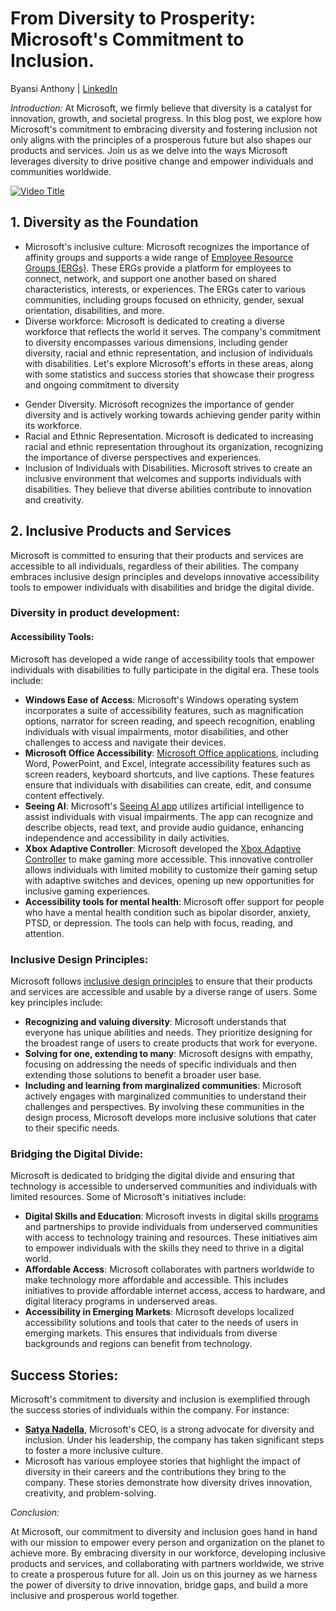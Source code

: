 # From Diversity to Prosperity: Microsoft's Commitment to Inclusion.

Byansi Anthony | [LinkedIn](https://www.linkedin.com/in/byansi-anthony-7a027222a/)

*Introduction:*
At Microsoft, we firmly believe that diversity is a catalyst for innovation, growth, and societal progress. In this blog post, we explore how Microsoft's commitment to embracing diversity and fostering inclusion not only aligns with the principles of a prosperous future but also shapes our products and services. Join us as we delve into the ways Microsoft leverages diversity to drive positive change and empower individuals and communities worldwide.


[![Video Title](https://img.youtube.com/vi/-nGaDdfLXNg/maxresdefault.jpg)](https://www.youtube.com/watch?v=-nGaDdfLXNg)



## 1. Diversity as the Foundation

- Microsoft's inclusive culture: Microsoft recognizes the importance of affinity groups and supports a wide range of [Employee Resource Groups (ERGs)](https://www.microsoft.com/en-us/diversity/inside-microsoft/default.aspx). These ERGs provide a platform for employees to connect, network, and support one another based on shared characteristics, interests, or experiences. The ERGs cater to various communities, including groups focused on ethnicity, gender, sexual orientation, disabilities, and more.
- Diverse workforce: Microsoft is dedicated to creating a diverse workforce that reflects the world it serves. The company's commitment to diversity encompasses various dimensions, including gender diversity, racial and ethnic representation, and inclusion of individuals with disabilities. Let's explore Microsoft's efforts in these areas, along with some statistics and success stories that showcase their progress and ongoing commitment to diversity

* Gender Diversity. Microsoft recognizes the importance of gender diversity and is actively working towards achieving gender parity within its workforce.
* Racial and Ethnic Representation. Microsoft is dedicated to increasing racial and ethnic representation throughout its organization, recognizing the importance of diverse perspectives and experiences.
* Inclusion of Individuals with Disabilities. Microsoft strives to create an inclusive environment that welcomes and supports individuals with disabilities. They believe that diverse abilities contribute to innovation and creativity.

## 2. Inclusive Products and Services

Microsoft is committed to ensuring that their products and services are accessible to all individuals, regardless of their abilities. The company embraces inclusive design principles and develops innovative accessibility tools to empower individuals with disabilities and bridge the digital divide. 

### Diversity in product development: 

#### Accessibility Tools:

Microsoft has developed a wide range of accessibility tools that empower individuals with disabilities to fully participate in the digital era. These tools include:

- **Windows Ease of Access**: Microsoft's Windows operating system incorporates a suite of accessibility features, such as magnification options, narrator for screen reading, and speech recognition, enabling individuals with visual impairments, motor disabilities, and other challenges to access and navigate their devices.
- **Microsoft Office Accessibility**: [Microsoft Office applications](https://www.microsoft.com/en-us/accessibility/microsoft-365?activetab=pivot_1%3aprimaryr2), including Word, PowerPoint, and Excel, integrate accessibility features such as screen readers, keyboard shortcuts, and live captions. These features ensure that individuals with disabilities can create, edit, and consume content effectively.
- **Seeing AI**: Microsoft's [Seeing AI app](https://www.microsoft.com/en-us/ai/seeing-ai) utilizes artificial intelligence to assist individuals with visual impairments. The app can recognize and describe objects, read text, and provide audio guidance, enhancing independence and accessibility in daily activities.
- **Xbox Adaptive Controller**: Microsoft developed the [Xbox Adaptive Controller](https://www.microsoft.com/en-us/d/xbox-adaptive-controller/8nsdbhz1n3d8) to make gaming more accessible. This innovative controller allows individuals with limited mobility to customize their gaming setup with adaptive switches and devices, opening up new opportunities for inclusive gaming experiences.
- **Accessibility tools for mental health**: Microsoft offer support for people who have a mental health condition such as bipolar disorder, anxiety, PTSD, or depression. The tools can help with focus, reading, and attention.

### Inclusive Design Principles:

Microsoft follows [inclusive design principles](https://www.microsoft.com/design/inclusive/) to ensure that their products and services are accessible and usable by a diverse range of users. Some key principles include:

- **Recognizing and valuing diversity**: Microsoft understands that everyone has unique abilities and needs. They prioritize designing for the broadest range of users to create products that work for everyone.
- **Solving for one, extending to many**: Microsoft designs with empathy, focusing on addressing the needs of specific individuals and then extending those solutions to benefit a broader user base.
- **Including and learning from marginalized communities**: Microsoft actively engages with marginalized communities to understand their challenges and perspectives. By involving these communities in the design process, Microsoft develops more inclusive solutions that cater to their specific needs.

### Bridging the Digital Divide:

Microsoft is dedicated to bridging the digital divide and ensuring that technology is accessible to underserved communities and individuals with limited resources. Some of Microsoft's initiatives include:

- **Digital Skills and Education**: Microsoft invests in digital skills [programs](https://www.microsoft.com/en-gb/home/digital-skills/) and partnerships to provide individuals from underserved communities with access to technology training and resources. These initiatives aim to empower individuals with the skills they need to thrive in a digital world.
- **Affordable Access**: Microsoft collaborates with partners worldwide to make technology more affordable and accessible. This includes initiatives to provide affordable internet access, access to hardware, and digital literacy programs in underserved areas.
- **Accessibility in Emerging Markets**: Microsoft develops localized accessibility solutions and tools that cater to the needs of users in emerging markets. This ensures that individuals from diverse backgrounds and regions can benefit from technology.

## Success Stories:

Microsoft's commitment to diversity and inclusion is exemplified through the success stories of individuals within the company. For instance:

- [**Satya Nadella**](https://www.linkedin.com/in/satyanadella/), Microsoft's CEO, is a strong advocate for diversity and inclusion. Under his leadership, the company has taken significant steps to foster a more inclusive culture.
- Microsoft has various employee stories that highlight the impact of diversity in their careers and the contributions they bring to the company. These stories demonstrate how diversity drives innovation, creativity, and problem-solving.



*Conclusion:*

At Microsoft, our commitment to diversity and inclusion goes hand in hand with our mission to empower every person and organization on the planet to achieve more. By embracing diversity in our workforce, developing inclusive products and services, and collaborating with partners worldwide, we strive to create a prosperous future for all. Join us on this journey as we harness the power of diversity to drive innovation, bridge gaps, and build a more inclusive and prosperous world together.
